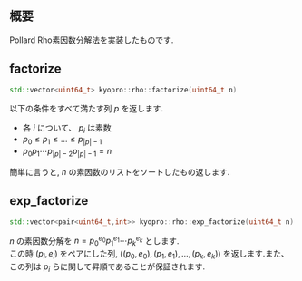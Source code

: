 ## 概要
Pollard Rho素因数分解法を実装したものです.

## factorize
```cpp
std::vector<uint64_t> kyopro::rho::factorize(uint64_t n)
```
以下の条件をすべて満たす列 $p$ を返します.
- 各 $i$ について、 $p_i$ は素数
- $p_0 \leq p_1 \leq \dots \leq p_{{\vert p \vert} -1}$ 
- $p_0 p_1 \cdots p_{{\vert p \vert} -2} p_{{\vert p \vert} -1} = n$ 

簡単に言うと, $n$ の素因数のリストをソートしたもの返します.

## exp_factorize
```cpp
std::vector<pair<uint64_t,int>> kyopro::rho::exp_factorize(uint64_t n)
```
$n$ の素因数分解を $n=p_0^{e_0} p_1^{e_1} \cdots p_k^{e_k}$ とします.\
この時 $(p_i,e_i)$ をペアにした列, $((p_0,e_0),(p_1,e_1),\dots,(p_k,e_k))$ を返します.また、この列は $p_i$ らに関して昇順であることが保証されます.
